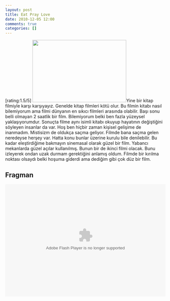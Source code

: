 ```yaml
---
layout: post
title: Eat Pray Love
date: 2010-12-05 12:00
comments: true
categories: []
---
```

[rating:1.5/5]
<img class="alignleft size-medium wp-image-2155" title="Eat-Pray-Love" src="http://onurbaykal.com.tr/wp-content/uploads/2010/12/Eat-Pray-Love-300x199.jpg" alt="" width="300" height="199" />Yine bir kitap filmiyle karşı karşıyayız. Genelde kitap filmleri kötü olur. Bu filmin kitabı nasıl bilemiyorum ama filmi dünyanın en sıkıcı filmleri arasında olabilir. Başı sonu belli olmayan 2 saatlik bir film. Bilemiyorum belki ben fazla yüzeysel yaklaşıyorumdur. Sonuçta filme aynı isimli kitabı okuyup hayatının değiştiğini söyleyen insanlar da var. Hoş ben hiçbir zaman kişisel gelişime de inanmadım. Mistisizm de oldukça saçma geliyor. Filmde bana saçma gelen neredeyse herşey var. Hatta konu bunlar üzerine kurulu bile denilebilir. Bu kadar eleştirdiğime bakmayın sinemasal olarak güzel bir film. Yabancı mekanlarda güzel açılar kullanılmış. Bunun bir de ikinci filmi olacak. Bunu izleyerek ondan uzak durmam gerektiğini anlamış oldum. Filmde bir kırılma noktası olsaydı belki hoşuma giderdi ama dediğim gibi çok düz bir film.

<!--more-->
<h2>Fragman</h2>
<object id="9549" classid="clsid:d27cdb6e-ae6d-11cf-96b8-444553540000" width="513" height="359" codebase="http://download.macromedia.com/pub/shockwave/cabs/flash/swflash.cab#version=6,0,40,0"><param name="name" value="9549" /><param name="align" value="middle" /><param name="quality" value="high" /><param name="play" value="true" /><param name="loop" value="true" /><param name="scale" value="showall" /><param name="wmode" value="transparent" /><param name="devicefont" value="false" /><param name="bgcolor" value="#00000" /><param name="menu" value="true" /><param name="allowFullScreen" value="true" /><param name="allowScriptAccess" value="always" /><param name="flashVars" value="flash_dir=http://www.sinema.com/Clients/Tikle/flash/&amp;lang=Turkish&amp;pic_size1=80x60&amp;pic_size2=621x349&amp;pic_size2_quality=HIGH&amp;file_format=FLV&amp;sub_file_format=FLV1&amp;file_quality=HIGH&amp;object_id=TRVideos-main&amp;object_key=TRVideos-main&amp;language_file=http://www.sinema.com/Clients/Tikle/flash/tikle_language.xml&amp;config_file=http://www.sinema.com/Clients/Tikle/flash/config_sinema_embed.xml&amp;skin_file=http://www.sinema.com/Clients/Tikle/flash/gui_sinema.swf&amp;layout_file=http://www.sinema.com/Clients/Tikle/flash/layout_sinema_embed.xml&amp;auto_play=false&amp;media_id=90998" /><param name="src" value="http://www.sinema.com/Clients/Tikle/flash/nova_player.swf" /><param name="flashvars" value="flash_dir=http://www.sinema.com/Clients/Tikle/flash/&amp;lang=Turkish&amp;pic_size1=80x60&amp;pic_size2=621x349&amp;pic_size2_quality=HIGH&amp;file_format=FLV&amp;sub_file_format=FLV1&amp;file_quality=HIGH&amp;object_id=TRVideos-main&amp;object_key=TRVideos-main&amp;language_file=http://www.sinema.com/Clients/Tikle/flash/tikle_language.xml&amp;config_file=http://www.sinema.com/Clients/Tikle/flash/config_sinema_embed.xml&amp;skin_file=http://www.sinema.com/Clients/Tikle/flash/gui_sinema.swf&amp;layout_file=http://www.sinema.com/Clients/Tikle/flash/layout_sinema_embed.xml&amp;auto_play=false&amp;media_id=90998" /><param name="allowfullscreen" value="true" /><embed id="9549" type="application/x-shockwave-flash" width="513" height="359" src="http://www.sinema.com/Clients/Tikle/flash/nova_player.swf" flashvars="flash_dir=http://www.sinema.com/Clients/Tikle/flash/&amp;lang=Turkish&amp;pic_size1=80x60&amp;pic_size2=621x349&amp;pic_size2_quality=HIGH&amp;file_format=FLV&amp;sub_file_format=FLV1&amp;file_quality=HIGH&amp;object_id=TRVideos-main&amp;object_key=TRVideos-main&amp;language_file=http://www.sinema.com/Clients/Tikle/flash/tikle_language.xml&amp;config_file=http://www.sinema.com/Clients/Tikle/flash/config_sinema_embed.xml&amp;skin_file=http://www.sinema.com/Clients/Tikle/flash/gui_sinema.swf&amp;layout_file=http://www.sinema.com/Clients/Tikle/flash/layout_sinema_embed.xml&amp;auto_play=false&amp;media_id=90998" allowscriptaccess="always" allowfullscreen="true" menu="true" bgcolor="#00000" devicefont="false" wmode="transparent" scale="showall" loop="true" play="true" quality="high" align="middle" name="9549"></embed></object>
